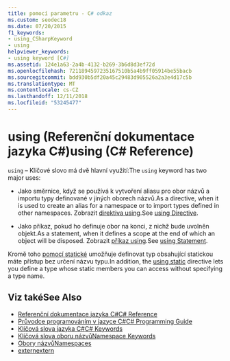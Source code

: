 ```yaml
---
title: pomocí parametru - C# odkaz
ms.custom: seodec18
ms.date: 07/20/2015
f1_keywords:
- using_CSharpKeyword
- using
helpviewer_keywords:
- using keyword [C#]
ms.assetid: 124e1a63-2a4b-4132-b269-3b6d8d3ef72d
ms.openlocfilehash: 7211894597235167510b5a4b9ff05914be55bacb
ms.sourcegitcommit: bdd930b5df20a45c29483d905526a2a3e4d17c5b
ms.translationtype: MT
ms.contentlocale: cs-CZ
ms.lasthandoff: 12/11/2018
ms.locfileid: "53245477"
---
```

# <a name="using-c-reference"></a><span data-ttu-id="2d749-102">using (Referenční dokumentace jazyka C#)</span><span class="sxs-lookup"><span data-stu-id="2d749-102">using (C# Reference)</span></span>
<span data-ttu-id="2d749-103">`using` – Klíčové slovo má dvě hlavní využití:</span><span class="sxs-lookup"><span data-stu-id="2d749-103">The `using` keyword has two major uses:</span></span>  
  
-   <span data-ttu-id="2d749-104">Jako směrnice, když se používá k vytvoření aliasu pro obor názvů a importu typy definované v jiných oborech názvů.</span><span class="sxs-lookup"><span data-stu-id="2d749-104">As a directive, when it is used to create an alias for a namespace or to import types defined in other namespaces.</span></span> <span data-ttu-id="2d749-105">Zobrazit [direktiva using](../../../csharp/language-reference/keywords/using-directive.md).</span><span class="sxs-lookup"><span data-stu-id="2d749-105">See [using Directive](../../../csharp/language-reference/keywords/using-directive.md).</span></span>  
  
-   <span data-ttu-id="2d749-106">Jako příkaz, pokud ho definuje obor na konci, z nichž bude uvolněn objekt.</span><span class="sxs-lookup"><span data-stu-id="2d749-106">As a statement, when it defines a scope at the end of which an object will be disposed.</span></span> <span data-ttu-id="2d749-107">Zobrazit [příkaz using](../../../csharp/language-reference/keywords/using-statement.md).</span><span class="sxs-lookup"><span data-stu-id="2d749-107">See [using Statement](../../../csharp/language-reference/keywords/using-statement.md).</span></span>  
  
<span data-ttu-id="2d749-108">Kromě toho [pomocí statické](using-static.md) umožňuje definovat typ obsahující statickou máte přístup bez určení názvu typu.</span><span class="sxs-lookup"><span data-stu-id="2d749-108">In addition, the [using static](using-static.md) directive lets you define a type whose static members you can access without specifying a type name.</span></span>

## <a name="see-also"></a><span data-ttu-id="2d749-109">Viz také</span><span class="sxs-lookup"><span data-stu-id="2d749-109">See Also</span></span>

- [<span data-ttu-id="2d749-110">Referenční dokumentace jazyka C#</span><span class="sxs-lookup"><span data-stu-id="2d749-110">C# Reference</span></span>](../../../csharp/language-reference/index.md)  
- [<span data-ttu-id="2d749-111">Průvodce programováním v jazyce C#</span><span class="sxs-lookup"><span data-stu-id="2d749-111">C# Programming Guide</span></span>](../../../csharp/programming-guide/index.md)  
- [<span data-ttu-id="2d749-112">Klíčová slova jazyka C#</span><span class="sxs-lookup"><span data-stu-id="2d749-112">C# Keywords</span></span>](../../../csharp/language-reference/keywords/index.md)  
- [<span data-ttu-id="2d749-113">Klíčová slova oboru názvů</span><span class="sxs-lookup"><span data-stu-id="2d749-113">Namespace Keywords</span></span>](../../../csharp/language-reference/keywords/namespace-keywords.md)  
- [<span data-ttu-id="2d749-114">Obory názvů</span><span class="sxs-lookup"><span data-stu-id="2d749-114">Namespaces</span></span>](../../../csharp/programming-guide/namespaces/index.md)  
- [<span data-ttu-id="2d749-115">extern</span><span class="sxs-lookup"><span data-stu-id="2d749-115">extern</span></span>](../../../csharp/language-reference/keywords/extern.md)
